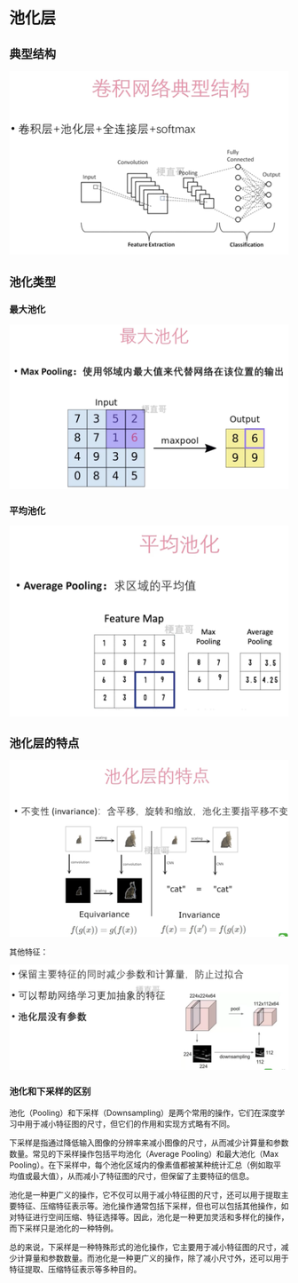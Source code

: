 # 池化层 



## 典型结构



![](Images/8.png)



## 池化类型



### 最大池化



![](Images/9.png)



### 平均池化



![](Images/10.png)



## 池化层的特点



![](Images/11.png)



其他特征：

![](Images/12.png)

### 池化和下采样的区别

池化（Pooling）和下采样（Downsampling）是两个常用的操作，它们在深度学习中用于减小特征图的尺寸，但它们的作用和实现方式略有不同。

下采样是指通过降低输入图像的分辨率来减小图像的尺寸，从而减少计算量和参数数量。常见的下采样操作包括平均池化（Average Pooling）和最大池化（Max Pooling）。在下采样中，每个池化区域内的像素值都被某种统计汇总（例如取平均值或最大值），从而减小了特征图的尺寸，但保留了主要特征的信息。

池化是一种更广义的操作，它不仅可以用于减小特征图的尺寸，还可以用于提取主要特征、压缩特征表示等。池化操作通常包括下采样，但也可以包括其他操作，如对特征进行空间压缩、特征选择等。因此，池化是一种更加灵活和多样化的操作，而下采样只是池化的一种特例。

总的来说，下采样是一种特殊形式的池化操作，它主要用于减小特征图的尺寸，减少计算量和参数数量。而池化是一种更广义的操作，除了减小尺寸外，还可以用于特征提取、压缩特征表示等多种目的。